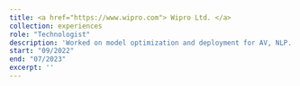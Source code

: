 ```yaml
---
title: <a href="https://www.wipro.com"> Wipro Ltd. </a>
collection: experiences
role: "Technologist"
description: 'Worked on model optimization and deployment for AV, NLP.'
start: "09/2022"
end: "07/2023"
excerpt: ''
---
```


